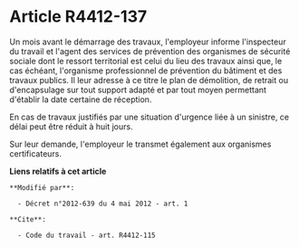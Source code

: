 # Article R4412-137

Un mois avant le démarrage des travaux, l'employeur informe l'inspecteur du travail et l'agent des services de prévention des
organismes de sécurité sociale dont le ressort territorial est celui du lieu des travaux ainsi que, le cas échéant,
l'organisme professionnel de prévention du bâtiment et des travaux publics. Il leur adresse à ce titre le plan de démolition,
de retrait ou d'encapsulage sur tout support adapté et par tout moyen permettant d'établir la date certaine de réception. 

En cas de travaux justifiés par une situation d'urgence liée à un sinistre, ce délai peut être réduit à huit jours. 

Sur leur demande, l'employeur le transmet également aux organismes certificateurs.

**Liens relatifs à cet article**

	**Modifié par**:

	  - Décret n°2012-639 du 4 mai 2012 - art. 1

	**Cite**:

	  - Code du travail - art. R4412-115
